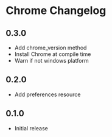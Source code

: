 # Chrome Changelog

## 0.3.0

- Add chrome_version method
- Install Chrome at compile time
- Warn if not windows platform

## 0.2.0

- Add preferences resource

## 0.1.0

- Initial release
